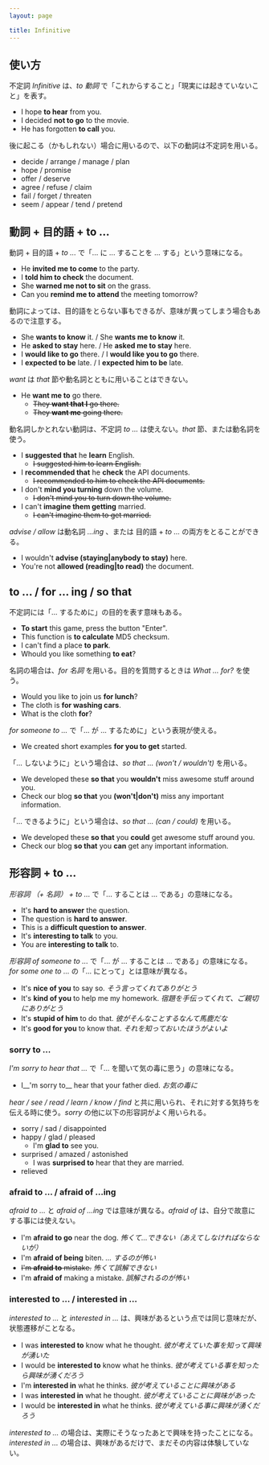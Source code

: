 ```yaml
---
layout: page

title: Infinitive
---
```


## 使い方

不定詞 _Infinitive_  は、_to 動詞_ で「これからすること」「現実には起きていないこと」を表す。

* I hope __to hear__ from you.
* I decided __not to go__ to the movie.
* He has forgotten __to call__ you.

後に起こる（かもしれない）場合に用いるので、以下の動詞は不定詞を用いる。

* decide / arrange / manage / plan
* hope / promise
* offer / deserve
* agree / refuse / claim
* fail / forget / threaten
* seem / appear / tend / pretend

## 動詞 + 目的語 + to ...

動詞 + 目的語 + _to ..._ で「... に ... することを ... する」という意味になる。

* He __invited me to come__ to the party.
* I __told him to check__  the document.
* She __warned me not to sit__ on the grass.
* Can you __remind me to attend__  the meeting tomorrow?

動詞によっては、目的語をとらない事もできるが、意味が異ってしまう場合もあるので注意する。

* She __wants to know__ it. / She __wants me to know__ it.
* He __asked to stay__ here. / He __asked me to stay__ here.
* I __would like to go__ there. / I __would like you to go__ there.
* I __expected to be__ late. / I __expected him to be__ late.

_want_ は _that_ 節や動名詞とともに用いることはできない。

* He __want me to__ go there.
  * <del>They __want that I__ go there.</del>
  * <del>They __want me__ going there.</del>

動名詞しかとれない動詞は、不定詞 _to ..._ は使えない。_that_ 節、または動名詞を使う。

* I __suggested that__ he __learn__ English.
  * <del>I suggested him to learn English.</del>
* I __recommended that__ he __check__ the API documents.
  * <del>I recommended to him to check the API documents.</del>
* I don't __mind you turning__ down the volume.
  * <del>I don't mind you to turn down the volume.</del>
* I can't __imagine them getting__ married.
  * <del>I can't imagine them to get married.</del>

_advise / allow_ は動名詞 _...ing_ 、または 目的語 + _to ..._ の両方をとることができる。

* I wouldn't __advise (staying|anybody to stay)__ here.
* You're not __allowed (reading|to read)__ the document.

## to ... / for ... ing / so that

不定詞には「... するために」の目的を表す意味もある。

* __To start__ this game, press the button "Enter".
* This function is __to calculate__ MD5 checksum.
* I can't find a place __to park__.
* Whould you like something __to eat__?

名詞の場合は、_for 名詞_ を用いる。目的を質問するときは _What ... for?_ を使う。

* Would you like to join us __for lunch__?
* The cloth is __for washing cars__.
* What is the cloth __for__?

_for someone to ..._ で「... が ... するために」という表現が使える。　

* We created short examples __for you to get__ started.

「... しないように」という場合は、_so that ... (won't / wouldn't)_ を用いる。

* We developed these __so that__ you __wouldn't__ miss awesome stuff around you.
* Check our blog __so that__ you __(won't|don't)__ miss any important information.

「... できるように」という場合は、_so that ... (can / could)_ を用いる。

* We developed these __so that__ you __could__ get awesome stuff around you.
* Check our blog __so that__ you __can__ get any important information.

## 形容詞 + to ...

_形容詞 （+ 名詞） + to ..._ で「... することは ... である」の意味になる。

* It's __hard to answer__ the question.
* The question is __hard to answer__.
* This is a __difficult question to answer__.
* It's __interesting to talk__ to you.
* You are __interesting to talk__ to.

_形容詞 of someone to ..._ で「... が ... することは ... である」の意味になる。 _for some one to ..._ の「... にとって」とは意味が異なる。

* It's __nice of you__ to say so. _そう言ってくれてありがとう_
* It's __kind of you__ to help me my homework. _宿題を手伝ってくれて、ご親切にありがとう_
* It's __stupid of him__ to do that. _彼がそんなことするなんて馬鹿だな_
* It's __good for you__ to know that. _それを知っておいたほうがよいよ_

### sorry to ...

_I'm sorry to hear that ..._ で「... を聞いて気の毒に思う」の意味になる。

* I__'m sorry to__ hear that your father died. _お気の毒に_

_hear / see / read / learn / know / find_ と共に用いられ、それに対する気持ちを伝える時に使う。_sorry_ の他に以下の形容詞がよく用いられる。

* sorry / sad / disappointed
* happy / glad / pleased
  * I'm __glad to__ see you.
* surprised  / amazed / astonished
  * I was __surprised to__ hear that they are married.
* relieved

### afraid to ... / afraid of ...ing

_afraid to ..._ と _afraid of ...ing_ では意味が異なる。_afraid of_ は、自分で故意にする事には使えない。

* I'm __afraid to go__ near the dog. _怖くて...できない（あえてしなければならないが）_
* I'm __afraid of being__ biten. _... するのが怖い_
* <del>I'm __afraid to__ mistake.</del> _怖くて誤解できない_
* I'm __afraid of__ making a mistake. _誤解されるのが怖い_

### interested to ... / interested in ...

_interested to ..._ と _interested in ..._ は、興味があるという点では同じ意味だが、状態遷移がことなる。

* I was __interested to__ know what he thought. _彼が考えていた事を知って興味が湧いた_
* I would be __interested to__ know what he thinks. _彼が考えている事を知ったら興味が湧くだろう_
* I'm __interested in__ what he thinks. _彼が考えていることに興味がある_
* I was __interested in__ what he thought. _彼が考えていることに興味があった_
* I would be __interested in__ what he thinks. _彼が考えている事に興味が湧くだろう_

_interested to ..._ の場合は、実際にそうなったあとで興味を持ったことになる。_interested in ..._ の場合は、興味があるだけで、まだその内容は体験していない。

